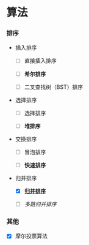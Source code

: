 # 算法

### 排序

- 插入排序

    - [ ] 直接插入排序
    
    - [ ] **希尔排序**
    
    - [ ] 二叉查找树（BST）排序

- 选择排序

    - [ ] 选择排序
    
    - [ ] **堆排序**

- 交换排序

    - [ ] 冒泡排序
    
    - [ ] **快速排序**

- 归并排序

    - [x] [**归并排序**](./sort/merge/README.md)

    - [ ] *多路归并排序*


### 其他

- [x] 摩尔投票算法